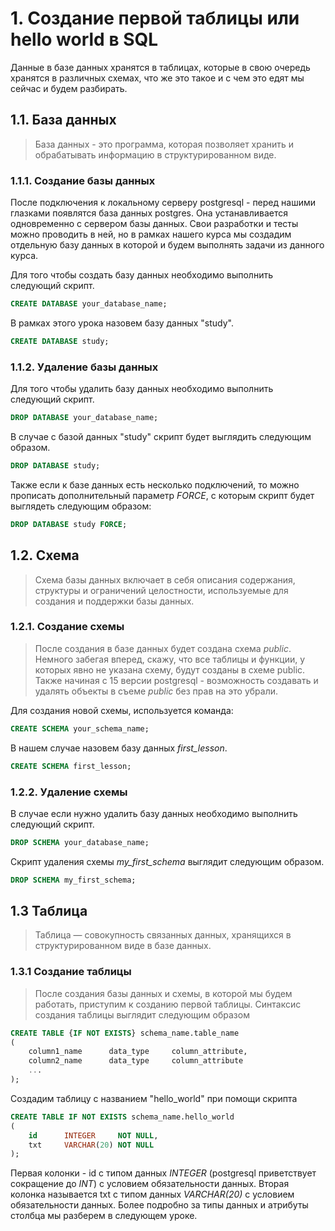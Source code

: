 # 1. Создание первой таблицы или hello world в SQL
Данные в базе данных хранятся в таблицах, которые в свою очередь хранятся в различных схемах, что же это такое и с чем это едят мы сейчас и будем разбирать.

## 1.1. База данных
> База данных - это программа, которая позволяет хранить и обрабатывать информацию в структурированном виде.
### 1.1.1. Создание базы данных
После подключения к локальному серверу postgresql - перед нашими глазками появлятся база данных postgres. Она устанавливается одновременно с сервером базы данных. Свои разработки и тесты можно проводить в ней, но в рамках нашего курса мы создадим отдельную базу данных в которой и будем выполнять задачи из данного курса.

Для того чтобы создать базу данных необходимо выполнить следующий скрипт.
```sql
CREATE DATABASE your_database_name;
```
В рамках этого урока назовем базу данных "study".
```sql
CREATE DATABASE study;
```
### 1.1.2. Удаление базы данных 
Для того чтобы удалить базу данных необходимо выполнить следующий скрипт.
```sql
DROP DATABASE your_database_name;
```
В случае с базой данных "study" скрипт будет выглядить следующим образом.
```sql
DROP DATABASE study;
```
Также если к базе данных есть несколько подключений, то можно прописать дополнительный параметр *FORCE*, c которым скрипт будет выглядеть следующим образом:
```sql
DROP DATABASE study FORCE;
```
## 1.2. Схема 
> Схема базы данных включает в себя описания содержания, структуры и ограничений целостности, используемые для создания и поддержки базы данных.
### 1.2.1. Создание схемы 
> После создания в базе данных будет создана схема *public*. Немного забегая вперед, скажу, что все таблицы и функции, у которых явно не указана схему, будут созданы в схеме public. Также начиная с 15 версии postgresql - возможность создавать и удалять объекты в съеме *public* без прав на это убрали. 

Для создания новой схемы, используется команда:
```sql
CREATE SCHEMA your_schema_name;
```
В нашем случае назовем базу данных *first_lesson*.
```sql
CREATE SCHEMA first_lesson;
```
### 1.2.2. Удаление схемы 
В случае если нужно удалить базу данных необходимо выполнить следующий скрипт.
```sql
DROP SCHEMA your_database_name;
```
Скрипт удаления схемы *my_first_schema* выглядит следующим образом.
```sql
DROP SCHEMA my_first_schema;
```
## 1.3 Таблица
> Таблица — совокупность связанных данных, хранящихся в структурированном виде в базе данных.
### 1.3.1 Создание таблицы
> После создания базы данных и схемы, в которой мы будем работать, приступим к созданию первой таблицы. Синтаксис создания таблицы выглядит следующим образом 
```sql
CREATE TABLE {IF NOT EXISTS} schema_name.table_name
(
    column1_name      data_type     column_attribute,
    column2_name      data_type     column_attribute
    ...
);
```
Создадим таблицу с названием "hello_world" при помощи скрипта
```sql
CREATE TABLE IF NOT EXISTS schema_name.hello_world
(
    id      INTEGER     NOT NULL,
    txt     VARCHAR(20) NOT NULL
);
```
Первая колонки - id с типом данных *INTEGER* (postgresql приветствует сокращение до *INT*) с условием обязательности данных.
Вторая колонка называется txt с типом данных *VARCHAR(20)* с условием обязательности данных.
Более подробно за типы данных и атрибуты столбца мы разберем в следующем уроке.

